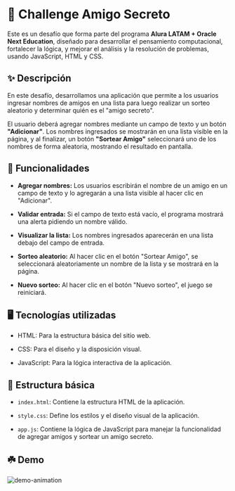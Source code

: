 <h1> 🔮 Challenge Amigo Secreto </h1>

Este es un desafío que forma parte del programa  **Alura LATAM + Oracle Next Education**, diseñado para desarrollar el pensamiento computacional, 
  fortalecer la lógica, y mejorar el análisis y la resolución de problemas, usando JavaScript, HTML y CSS.

<h2> ✨ Descripción </h2>
<p> En este desafío, desarrollamos una aplicación que permite a los usuarios ingresar nombres de amigos en una lista 
  para luego realizar un sorteo aleatorio y determinar quién es el "amigo secreto".

El usuario deberá agregar nombres mediante un campo de texto y un botón **"Adicionar"**. Los nombres ingresados se mostrarán
en una lista visible en la página, y al finalizar, un botón **"Sortear Amigo"** seleccionará uno de los nombres de forma aleatoria, 
mostrando el resultado en pantalla.</p>


<h2> 📌 Funcionalidades </h2>

- **Agregar nombres:** Los usuarios escribirán el nombre de un amigo en un campo de texto y lo agregarán a una lista visible al hacer clic en "Adicionar".
  
- **Validar entrada:** Si el campo de texto está vacío, el programa mostrará una alerta pidiendo un nombre válido.
  
- **Visualizar la lista:** Los nombres ingresados aparecerán en una lista debajo del campo de entrada.
  
- **Sorteo aleatorio:** Al hacer clic en el botón "Sortear Amigo", se seleccionará aleatoriamente un nombre de la lista y se mostrará en la página.

- **Nuevo sorteo:** Al hacer clic en el botón "Nuevo sorteo", el juego se reiniciará.
  

<h2> 🖥️ Tecnologías utilizadas </h2>

- HTML: Para la estructura básica del sitio web.
  
- CSS: Para el diseño y la disposición visual.
  
- JavaScript: Para la lógica interactiva de la aplicación.

<h2> 📂 Estructura básica </h2>

  - ```index.html```: Contiene la estructura HTML de la aplicación.
    
  - ```style.css```: Define los estilos y el diseño visual de la aplicación.
    
  - ```app.js```: Contiene la lógica de JavaScript para manejar la funcionalidad de agregar amigos y sortear un amigo secreto.


<h2> ☘️ Demo </h2>
    
![demo-animation](https://github.com/user-attachments/assets/f659e1fb-6f04-42cd-8d1d-f1cf10192ddd)
